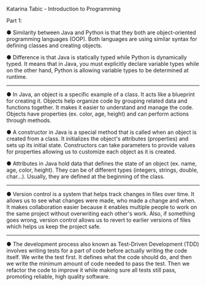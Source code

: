 Katarina Tabic - Introduction to Programming

Part 1: 

● Similarity between Java and Python is that they both are object-oriented programming languages (OOP). Both languages are using similar syntax for defining classes and creating objects. 

● Difference is that Java is statically typed while Python is dynamically typed. It means that in Java, you must explicitly declare variable types while on the other hand, Python is allowing variable types to be determined at runtime. 
___________________________________________________________________________

● In Java, an object is a specific example of a class. It acts like a blueprint for creating it. Objects help organize code by grouping related data and functions together. It makes it easier to understand and manage the code. 
Objects have properties (ex. color, age, height) and can perform actions through methods.

● A constructor in Java is a special method that is called when an object is created from a class. It initializes the object's attributes (properties) and sets up its initial state. 
Constructors can take parameters to provide values for properties allowing us to customize each object as it is created. 

● Attributes in Java hold data that defines the state of an object (ex. name, age, color, height). They can be of different types (integers, strings, double, char…). Usually, they are defined at the beginning of the class.
_________________________________________________________________________ 

● Version control is a system that helps track changes in files over time. It allows us to see what changes were made, who made a change and when. It makes collaboration easier because it enables multiple people to work on the same project without overwriting each other's work. 
Also, if something goes wrong, version control allows us to revert to earlier versions of files which helps us keep the project safe. 

___________________________________________________________________________

● The development process also known as Test-Driven Development (TDD) involves writing tests for a part of code before actually writing the code itself. 
We write the test first. It defines what the code should do, and then we write the minimum amount of code needed to pass the test. 
Then we refactor the code to improve it while making sure all tests still pass, promoting reliable, high quality software.
